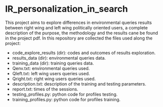 # IR_personalization_in_search
This project aims to explore differences in environmental queries results between right wing and left wing politically oriented users, a complete description of the purpose, the methodology and the results cane be found in the project pdf.
In this repository are collected the files used along the project:
- code_explore_results (dir): codes and outcomes of results exploration.
- results_data (dir): environmental queries data.
- training_data (dir): training queries data.
- Qenv.txt: environmental queries used.
- Qleft.txt: left wing users queries used.
- Qright.txt: right wing users queries used.
- description.txt: description of the training and testing parameters.
- report.txt: times of the sessions.
- testing_profiles.py: python code for profiles testing.
- training_profiles.py: python code for profiles training.
